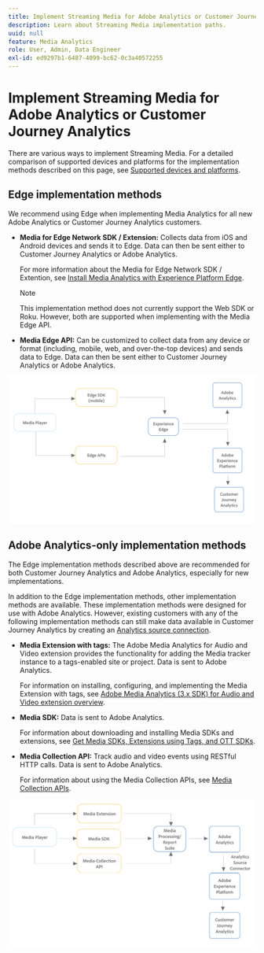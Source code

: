 ```yaml
---
title: Implement Streaming Media for Adobe Analytics or Customer Journey Analytics
description: Learn about Streaming Media implementation paths.
uuid: null
feature: Media Analytics
role: User, Admin, Data Engineer
exl-id: ed9297b1-6487-4099-bc62-0c3a40572255
---
```

# Implement Streaming Media for Adobe Analytics or Customer Journey Analytics

There are various ways to implement Streaming Media. For a detailed comparison of supported devices and platforms for the implementation methods described on this page, see [Supported devices and platforms](/help/getting-started/supported-devices.md).

## Edge implementation methods

We recommend using Edge when implementing Media Analytics for all new Adobe Analytics or Customer Journey Analytics customers.

* **Media for Edge Network SDK / Extension:** Collects data from iOS and Android devices and sends it to Edge. Data can then be sent either to Customer Journey Analytics or Adobe Analytics. 

  For more information about the Media for Edge Network SDK / Extention, see [Install Media Analytics with Experience Platform Edge](/help/implementation/edge/implementation-edge.md).

  >[!NOTE]
  >
  >This implementation method does not currently support the Web SDK or Roku. However, both are supported when implementing with the Media Edge API.

* **Media Edge API:** Can be customized to collect data from any device or format (including, mobile, web, and over-the-top devices) and sends data to Edge. Data can then be sent either to Customer Journey Analytics or Adobe Analytics. 

  <!-- For more information about the Media Edge API, see (link to John's docs when they're ready) -->

![CJA workflow](assets/cja-implementation.png)

## Adobe Analytics-only implementation methods

The Edge implementation methods described above are recommended for both Customer Journey Analytics and Adobe Analytics, especially for new implementations.

In addition to the Edge implementation methods, other implementation methods are available. These implementation methods were designed for use with Adobe Analytics. However, existing customers with any of the following implementation methods can still make data available in Customer Journey Analytics by creating an [Analytics source connection](https://experienceleague.adobe.com/docs/experience-platform/sources/ui-tutorials/create/adobe-applications/analytics.html).

* **Media Extension with tags:** The Adobe Media Analytics for Audio and Video extension provides the functionality for adding the Media tracker instance to a tags-enabled site or project. Data is sent to Adobe Analytics.

  For information on installing, configuring, and implementing the Media Extension with tags, see [Adobe Media Analytics (3.x SDK) for Audio and Video extension overview](https://experienceleague.adobe.com/docs/experience-platform/tags/extensions/client/media-analytics-3x/overview.html).

* **Media SDK:**  Data is sent to Adobe Analytics.

  For information about downloading and installing Media SDKs and extensions, see [Get Media SDKs, Extensions using Tags, and OTT SDKs](/help/getting-started/download-sdks.md).

* **Media Collection API:** Track audio and video events using RESTful HTTP calls. Data is sent to Adobe Analytics.

  For information about using the Media Collection APIs, see [Media Collection APIs](media-collection-api/mc-api-overview.md).


![Analytics workflow](assets/analytics-implementation.png)

<!--
(Not sure if we need the following paragraph and graphic. Paragraph is somewhat redundant with the intro paragraph of this article)
Choose the implementation method depending on the supported platforms. Some players are not supported by the Media SDKs or the Adobe Experience Platform Media Extensions. The Media Collection APIs provide a way to support those players. For information on supported devices, see [Supported devices and platforms](/help/getting-started/supported-devices.md).

![Media Flow](media-sdk/assets/choose-media-flow2.png)
-->
